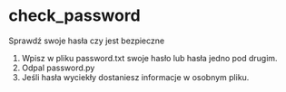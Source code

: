 # check_password
Sprawdź swoje hasła czy jest bezpieczne

1. Wpisz w pliku password.txt swoje hasło lub hasła jedno pod drugim.
2. Odpal password.py
3. Jeśli hasła wyciekły dostaniesz informacje w osobnym pliku.